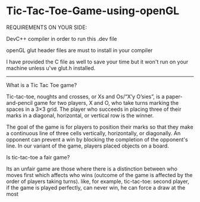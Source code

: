 # Tic-Tac-Toe-Game-using-openGL

REQUIREMENTS ON YOUR SIDE:

DevC++ compiler in order to run this .dev file


openGL glut header files are must to install in your compiler

I have provided the C file as well to save your time but it won't run on your machine unless u've glut.h installed.
_______________________________________________________________________

What is a Tic Tac Toe game?

Tic-tac-toe, noughts and crosses, or Xs and Os/“X’y O’sies”, is a paper-and-pencil game for two players, X and O, who take turns marking the spaces in a 3×3 grid. 
The player who succeeds in placing three of their marks in a diagonal, horizontal, or vertical row is the winner. 

The goal of the game is for players to position their marks so that they make a continuous line of three cells vertically, horizontally, or diagonally. 
An opponent can prevent a win by blocking the completion of the opponent's line. 
In our variant of the game, players placed objects on a board.

Is tic-tac-toe a fair game?

Its an unfair game are those where there is a distinction between who moves first which affects who wins (outcome of the game is affected by the order of players taking turns). 
like, for example, 
tic-tac-toe: second player, if the game is played perfectly, can never win, he can force a draw at the most
